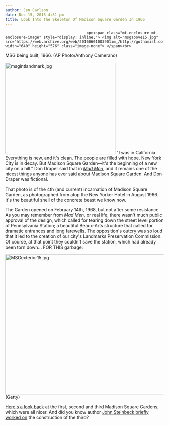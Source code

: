 ```yaml
---
author: Jen Carlson
date: Dec 15, 2015 4:31 pm
title: Look Into The Skeleton Of Madison Square Garden In 1966
---
```


	
										<p><span class="mt-enclosure mt-enclosure-image" style="display: inline;"> <img alt="msgabove15.jpg" src="https://web.archive.org/web/20160601003901im_/http://gothamist.com/attachments/arts_jen/msgabove15.jpg" width="640" height="576" class="image-none"> </span><br>
<span class="photo_caption">MSG being built, 1966. (AP Photo/Anthony Camerano)</span></p>

<p><span class="mt-enclosure mt-enclosure-image" style="display: inline;"> <img alt="msgintlandmark.jpg" src="https://web.archive.org/web/20160601003901im_/http://gothamist.com/attachments/arts_jen/msgintlandmark.jpg" width="350" height="291" class="image-right"> </span>&quot;I was in California. Everything is new, and it&apos;s clean. The people are filled with hope. New York City is in decay. But Madison Square Garden&#x2014;it&apos;s the beginning of a new city on a hill.&quot; Don Draper said that in <a href="https://web.archive.org/web/20160601003901/http://gothamist.com/tags/madmen"><em>Mad Men</em></a>, and it remains one of the nicest things anyone has ever said about Madison Square Garden. And Don Draper was fictional.</p>

<p>That photo is of the 4th (and current) incarnation of Madison Square Garden, as photographed from atop the New Yorker Hotel in August 1966. It&apos;s the beautiful shell of the concrete beast we know now. </p>

<p>The Garden opened on February 14th, 1968, but not after some resistance. As you may remember from <em>Mad Men</em>, or real life, there wasn&apos;t much public approval of the design, which called for tearing down the street level portion of Pennsylvania Station; a beautiful Beaux-Arts structure that called for dramatic entrances and long farewells. The opposition&apos;s outcry was so loud that it led to the creation of our city&apos;s Landmarks Preservation Commission. Of course, at that point they couldn&apos;t save the station, which had already been torn down... FOR THIS garbage: </p>

<p><span class="mt-enclosure mt-enclosure-image" style="display: inline;"> <img alt="MSGexterior15.jpg" src="https://web.archive.org/web/20160601003901im_/http://gothamist.com/attachments/arts_jen/MSGexterior15.jpg" width="640" height="445" class="image-none"> </span><br>
<span class="photo_caption">(Getty)</span></p>

<p><a href="https://web.archive.org/web/20160601003901/http://gothamist.com/2009/08/25/flashback_madison_square_garden.php#photo-2">Here&apos;s a look back</a> at the first, second and third Madison Square Gardens, which were all nicer. And did you know author <a href="https://web.archive.org/web/20160601003901/http://gothamist.com/2014/03/14/john_steinbeck_msg_nyc.php">John Steinbeck briefly worked on</a> the construction of the third?</p>					
										
									
				